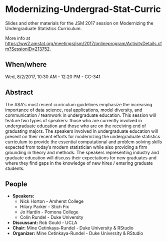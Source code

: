 # Modernizing-Undergrad-Stat-Curric

Slides and other materials for the JSM 2017 session on Modernizing the Undergraduate Statistics Curriculum.

More info at https://ww2.amstat.org/meetings/jsm/2017/onlineprogram/ActivityDetails.cfm?SessionID=213752.

## When/where

Wed, 8/2/2017, 10:30 AM - 12:20 PM - CC-341

## Abstract

The ASA's most recent curriculum guidelines emphasize the increasing importance of data science, real applications, model diversity, and communication / teamwork in undergraduate education. This session will feature two types of speakers: those who are currently involved in undergraduate education and those who are on the receiving end of graduating majors. The speakers involved in undergraduate education will present on their recent efforts for modernizing the undergraduate statistics curriculum to provide the essential computational and problem solving skills expected from today’s modern statistician while also providing a firm grounding in theory and methods. The speakers representing industry and graduate education will discuss their expectations for new graduates and where they find gaps in the knowledge of new hires / entering graduate students. 

## People

- **Speakers:**
  - Nick Horton - Amherst College
  - Hilary Parker - Stich Fix
  - Jo Hardin - Pomona College
  - Colin Rundel - Duke University
- **Discussant:** Rob Gould - UCLA
- **Chair:** Mine Cetinkaya-Rundel - Duke University & RStudio
- **Organizer:** Mine Cetinkaya-Rundel - Duke University & RStudio 
